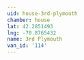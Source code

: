 ```yaml
---
uid: house-3rd-plymouth
chamber: house
lat: 42.2851493
lng: -70.8765432
name: 3rd Plymouth
van_id: '114'
---
```

